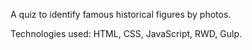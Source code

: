 A quiz to identify famous historical figures by photos.

Technologies used: HTML, CSS, JavaScript, RWD, Gulp.
